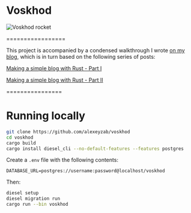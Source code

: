 # Voskhod

![Voskhod rocket](https://render.fineartamerica.com/images/rendered/default/print/5.500/8.000/break/images-medium-5/voskhod-2-rocket-on-launchpad-science-photo-library.jpg)

=================

This project is accompanied by a condensed walkthrough I wrote [on my blog](),
which is in turn based on the following series of posts:

[Making a simple blog with Rust - Part I](https://notryanb.github.io/rust-blog-series-1.html)

[Making a simple blog with Rust - Part II](https://notryanb.github.io/rust-blog-series-2.html)


================

# Running locally

```bash
git clone https://github.com/alexeyzab/voskhod
cd voskhod
cargo build
cargo install diesel_cli --no-default-features --features postgres
```

Create a `.env` file with the following contents:

```
DATABASE_URL=postgres://username:password@localhost/voskhod
```

Then:

```bash
diesel setup
diesel migration run
cargo run --bin voskhod
```


